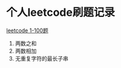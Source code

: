 # 个人leetcode刷题记录

[leetcode 1-100题](https://github.com/notknowwhatusername/leetcode-notebook/blob/main/Leetcode%201-100.md)

1. 两数之和
1. 两数相加
1. 无重复字符的最长子串